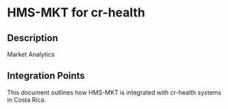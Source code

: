 # HMS-MKT for cr-health

## Description

Market Analytics

## Integration Points

This document outlines how HMS-MKT is integrated with cr-health systems in Costa Rica.
